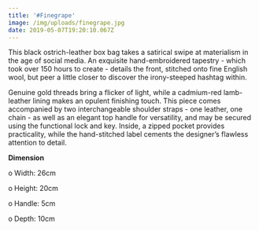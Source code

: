 ```yaml
---
title: '#Finegrape'
image: /img/uploads/finegrape.jpg
date: 2019-05-07T19:20:10.067Z
---
```

This black ostrich-leather box bag takes a satirical swipe at materialism in the age of social media. An exquisite hand-embroidered tapestry - which took over 150 hours to create - details the front, stitched onto fine English wool, but peer a little closer to discover the irony-steeped hashtag within.

Genuine gold threads bring a flicker of light, while a cadmium-red lamb-leather lining makes an opulent finishing touch. This piece comes accompanied by two interchangeable shoulder straps - one leather, one chain - as well as an elegant top handle for versatility, and may be secured using the functional lock and key. Inside, a zipped pocket provides practicality, while the hand-stitched label cements the designer’s flawless attention to detail.

**Dimension**

o Width: 26cm

o Height: 20cm

o Handle: 5cm

o Depth: 10cm
